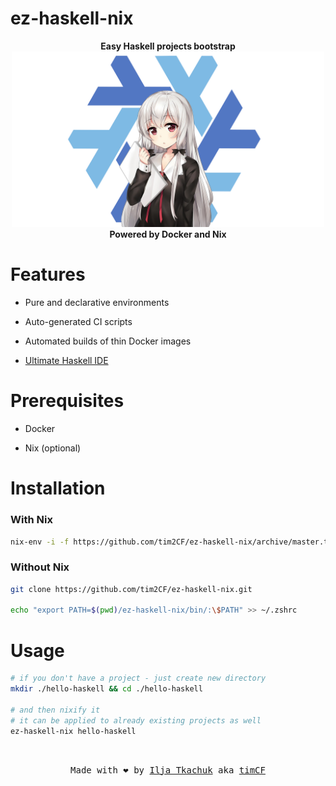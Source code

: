 # ez-haskell-nix

<p align="center">
  <strong>Easy Haskell projects bootstrap</strong>
  <br>
  <img src="logo.png" alt="logo" width="500"/>
  <br>
  <strong>Powered by Docker and Nix</strong>
</p>

# Features

- Pure and declarative environments

- Auto-generated CI scripts

- Automated builds of thin Docker images

- [Ultimate Haskell IDE](https://github.com/tim2CF/ultimate-haskell-ide)

# Prerequisites

- Docker

- Nix (optional)

# Installation

### With Nix

```bash
nix-env -i -f https://github.com/tim2CF/ez-haskell-nix/archive/master.tar.gz
```

### Without Nix

```bash
git clone https://github.com/tim2CF/ez-haskell-nix.git

echo "export PATH=$(pwd)/ez-haskell-nix/bin/:\$PATH" >> ~/.zshrc
```

# Usage

```bash
# if you don't have a project - just create new directory
mkdir ./hello-haskell && cd ./hello-haskell

# and then nixify it
# it can be applied to already existing projects as well
ez-haskell-nix hello-haskell
```

<br>
<p align="center">
  <tt>
    Made with ❤️ by
    <a href="https://itkach.uk" target="_blank">Ilja Tkachuk</a>
    aka
    <a href="https://github.com/timCF" target="_blank">timCF</a>
  </tt>
</p>
